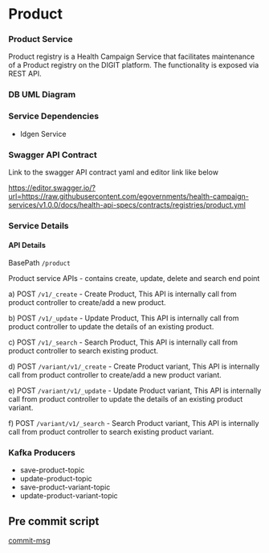 # Product

### Product Service
Product registry is a Health Campaign Service that facilitates maintenance of a Product registry on the DIGIT platform. The functionality is exposed via REST API.

### DB UML Diagram

[//]: # (<img src="/Users/menkagorakhapuriya/Documents/Health campaign/health-campaign-services/health-services/product/product-uml-diagram.png"/>)

### Service Dependencies
- Idgen Service

### Swagger API Contract
Link to the swagger API contract yaml and editor link like below

https://editor.swagger.io/?url=https://raw.githubusercontent.com/egovernments/health-campaign-services/v1.0.0/docs/health-api-specs/contracts/registries/product.yml

### Service Details

#### API Details
BasePath `/product`

Product service APIs - contains create, update, delete and search end point

a) POST `/v1/_create` - Create Product, This API is internally call from product controller to create/add a new product.

b) POST `/v1/_update` - Update Product, This API is internally call from product controller to update the details of an existing product.

c) POST `/v1/_search` - Search Product, This API is internally call from product controller to search existing product.

d) POST `/variant/v1/_create` - Create Product variant, This API is internally call from product controller to create/add a new product variant.

e) POST `/variant/v1/_update` - Update Product variant, This API is internally call from product controller to update the details of an existing product variant.

f) POST `/variant/v1/_search` - Search Product variant, This API is internally call from product controller to search existing product variant.

### Kafka Producers

- save-product-topic
- update-product-topic
- save-product-variant-topic
- update-product-variant-topic


## Pre commit script

[commit-msg](https://gist.github.com/jayantp-egov/14f55deb344f1648503c6be7e580fa12)